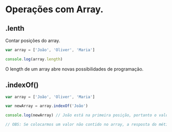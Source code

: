 # Operações com Array.

## .lenth

Contar posições do array.

```js
var array = ['João', 'Oliver', 'Maria']

console.log(array.length)
```

O length de um array abre novas possibilidades de programação.

## .indexOf()
```js
var array = ['João', 'Oliver', 'Maria']

var newArray = array.indexOf('João')

console.log(newArray) // João está na primeira posição, portanto o valor será 0. 

// OBS: Se colocarmos um valor não contido no array, a resposta do métido indexOf() será -1. Portanto, para implementarmos uma condição fundada na hipótese de o array não conter o objeto buscado, deveremos ter esse valor (-1) em mente.
```

